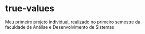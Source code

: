 # true-values
Meu primeiro projeto individual, realizado no primeiro semestre da faculdade de Análise e Desenvolvimento de Sistemas

